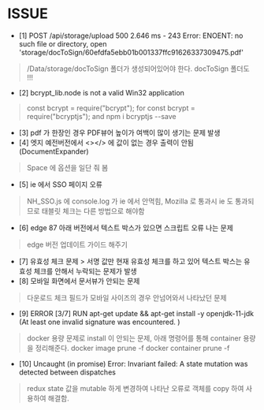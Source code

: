 # ISSUE
* [1]
POST /api/storage/upload 500 2.646 ms - 243
Error: ENOENT: no such file or directory, open 'storage/docToSign/60efdfa5ebb01b001337ffc91626337309475.pdf'
>  /Data/storage/docToSign 폴더가 생성되어있어야 한다. docToSign 폴더도 !!!
* [2]
bcrypt_lib.node is not a valid Win32 application
> const bcrypt = require("bcrypt"); for const bcrypt = require("bcryptjs"); and npm i bcryptjs --save
* [3]
pdf 가 한장인 경우 PDF뷰어 높이가 여백이 많이 생기는 문제 발생 
* [4]  엣지 예전버전에서 <></> <Space></Space>에 값이 없는 경우 출력이 안됨 (DocumentExpander)
> Space 에 옵션을 일단 줘 봄
* [5] ie 에서 SSO 페이지 오류 
> NH_SSO.js 에 console.log 가 ie 에서 안먹힘, Mozilla 로 통과시 ie 도 통과되므로 태블릿 체크는 다른 방법으로 해야함
* [6] edge 87 아래 버전에서 텍스트 박스가 있으면 스크립트 오류 나는 문제
> edge 버전 업데이트 가이드 해주기 
* [7] 유효성 체크 문제 > 서명 값만 현재 유효성 체크를 하고 있어 텍스트 박스는 유효성 체크를 안해서 누락되는 문제가 발생
* [8] 모바일 화면에서 문서뷰가 안되는 문제
> 다운로드 체크 필드가 모바일 사이즈의 경우 안넘어와서 나타났던 문제
* [9] ERROR [3/7] RUN apt-get update && apt-get install -y openjdk-11-jdk (At least one invalid signature was encountered. )
> docker 용량 문제로 install 이 안되는 문제, 아래 명령어를 통해 container 용량을 정리해준다.
> docker image prune -f
> docker container prune -f
* [10] Uncaught (in promise) Error: Invariant failed: A state mutation was detected between dispatches
> redux state 값을 mutable 하게 변경하여 나타난 오류로 객체를 copy 하여 사용하여 해결함.